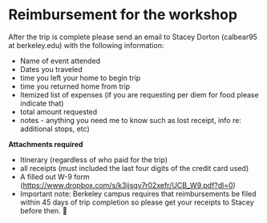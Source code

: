   
# Reimbursement for the workshop

After the trip is complete please send an email to Stacey Dorton (calbear95 at berkeley.edu) with the following information:

- Name of event attended
- Dates you traveled
- time you left your home to begin trip
- time you returned home from trip
- Itemized list of expenses (if you are requesting per diem for food please indicate that)
- total amount requested
- notes - anything you need me to know such as lost receipt, info re: additional stops, etc)

**Attachments required** 
- Itinerary (regardless of who paid for the trip)
- all receipts (must included the last four digits of the credit card used)
- A filled out W-9 form (https://www.dropbox.com/s/k3ijsqv7r02xefr/UCB_W9.pdf?dl=0)
- Important note: Berkeley campus requires that reimbursements be filed within 45 days of trip completion so please get your receipts to Stacey before then. 🙏 
